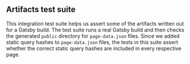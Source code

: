 ## Artifacts test suite

This integration test suite helps us assert some of the artifacts written out for a Gatsby build. The test suite runs a real Gatsby build and then checks the generated `public` directory for `page-data.json` files. Since we added static query hashes to `page-data.json` files, the tests in this suite assert whether the correct static query hashes are included in every respective page.
